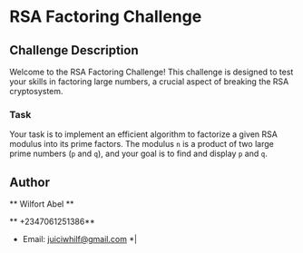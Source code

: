 # RSA Factoring Challenge

## Challenge Description

Welcome to the RSA Factoring Challenge! This challenge is designed to test your skills in factoring large numbers, a crucial aspect of breaking the RSA cryptosystem.

### Task

Your task is to implement an efficient algorithm to factorize a given RSA modulus into its prime factors. The modulus `n` is a product of two large prime numbers (`p` and `q`), and your goal is to find and display `p` and `q`.

## Author
** Wilfort Abel **  


** +2347061251386**


* Email: juiciwhilf@gmail.com *|
